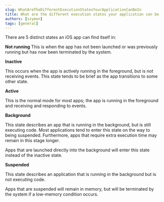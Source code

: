```yaml
---
slug: WhatAreTheDifferentExecutionStatesYourApplicationCanBeIn
title: What are the different execution states your application can be in?
authors: [szymon]
tags: [general]
---
```



There are 5 distinct states an iOS app can find itself in:

**Not running**
This is when the app has not been launched or was previously running but has now been terminated by the system.

**Inactive**

This occurs when the app is actively running in the foreground, but is not receiving events. This state tends to be brief as the app transitions to some other state.

**Active**

This is the normal mode for most apps; the app is running in the foreground and receiving and responding to events.

**Background**

This state describes an app that is running in the background, but is still executing code. Most applications tend to enter this state on the way to being suspended. Furthermore, apps that require extra execution time may remain in this stage longer.

Apps that are launched directly into the background will enter this state instead of the inactive state.

**Suspended**

This state describes an application that is running in the background but is not executing code.

Apps that are suspended will remain in memory, but will be terminated by the system if a low-memory condition occurs.
